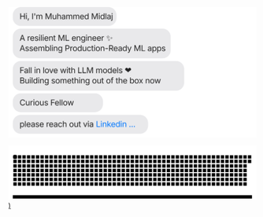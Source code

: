 [![](https://github.com/midlaj-muhammed/midlaj-muhammed/blob/main/chat.svg)](https://www.linkedin.com/in//) 



[![](https://github.com/midlaj-muhammed/midlaj-muhammed/blob/main/github-contribution-grid-snake.svg))](https://www.linkedin.com/in/)
